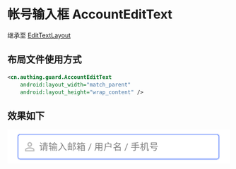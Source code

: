 # 帐号输入框 AccountEditText

继承至 [EditTextLayout](./hc_edit_text_layout.md)

## 布局文件使用方式
```xml
<cn.authing.guard.AccountEditText
    android:layout_width="match_parent"
    android:layout_height="wrap_content" />
```

## 效果如下

![](./images/aet_normal.png)

<br>
